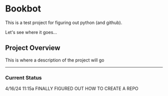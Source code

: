 # Bookbot

This is a test project for figuring out python (and github). 

Let's see where it goes...

## Project Overview

This is where a description of the project will go

---

### Current Status

4/16/24 11:15a FINALLY FIGURED OUT HOW TO CREATE A REPO
